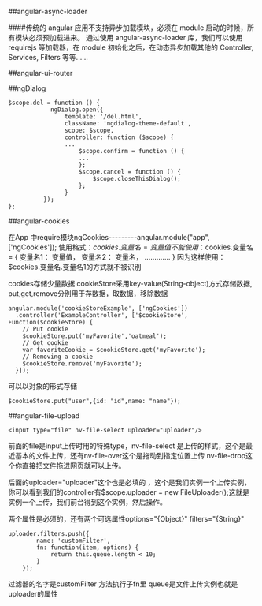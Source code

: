 ##angular-async-loader

####传统的 angular 应用不支持异步加载模块，必须在 module 启动的时候，所有模块必须预加载进来。 通过使用 angular-async-loader 库，我们可以使用 requirejs 等加载器，在 module 初始化之后，在动态异步加载其他的 Controller, Services, Filters 等等......




##angular-ui-router



##ngDialog

```
$scope.del = function () {  
            ngDialog.open({  
                template: '/del.html',  
                className: 'ngdialog-theme-default',  
                scope: $scope,  
                controller: function ($scope) {  
                ...  
                    $scope.confirm = function () {  
                    ...  
                    };  
                    $scope.cancel = function () {  
                        $scope.closeThisDialog();  
                    };  
                }  
          });  
}; 
```




##angular-cookies

在App 中require模块ngCookies---------angular.module("app",['ngCookies']);
使用格式：$cookies.变量名 = 变量值
不能使用：$cookies.变量名 = {
变量名1： 变量值，
变量名2： 变量名，
.............
}
因为这样使用：$cookies.变量名.变量名1的方式就不被识别

cookies存储少量数据
cookieStore采用key-value(String-object)方式存储数据,
put,get,remove分别用于存数据，取数据，移除数据

```
angular.module('cookieStoreExample', ['ngCookies'])
  .controller('ExampleController', ['$cookieStore', Function($cookieStore) {
    // Put cookie
    $cookieStore.put('myFavorite','oatmeal');
    // Get cookie
    var favoriteCookie = $cookieStore.get('myFavorite');
    // Removing a cookie
    $cookieStore.remove('myFavorite');
  }]);
```

可以以对象的形式存储

`$cookieStore.put("user",{id: "id",name: "name"});`




##angular-file-upload

`<input type="file" nv-file-select uploader="uploader"/>`

前面的file是input上传时用的特殊type，nv-file-select 是上传的样式，这个是最近基本的文件上传，还有nv-file-over这个是拖动到指定位置上传 nv-file-drop这个你直接把文件拖进网页就可以上传。

后面的uploader="uploader"这个也是必填的 ，这个是我们实例一个上传实例，你可以看到我们的controller有$scope.uploader = new FileUploader();这就是实例一个上传，我们前台得到这个实例，然后操作。

两个属性是必须的，还有两个可选属性options="{Object}" filters="{String}" 

```
uploader.filters.push({
        name: 'customFilter',
        fn: function(item, options) {
            return this.queue.length < 10;
        }
    });
```

过滤器的名字是customFilter 方法执行子fn里 queue是文件上传实例也就是uploader的属性






















































































